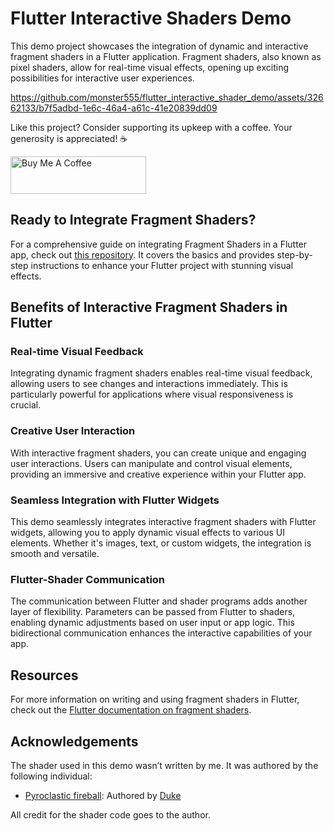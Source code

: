 # Flutter Interactive Shaders Demo

This demo project showcases the integration of dynamic and interactive fragment shaders in a Flutter application. Fragment shaders, also known as pixel shaders, allow for real-time visual effects, opening up exciting possibilities for interactive user experiences.


https://github.com/monster555/flutter_interactive_shader_demo/assets/32662133/b7f5adbd-1e6c-46a4-a61c-41e20839dd09


Like this project? Consider supporting its upkeep with a coffee. Your generosity is appreciated! ☕

<a href="https://www.buymeacoffee.com/danicoy" target="_blank"><img src="https://cdn.buymeacoffee.com/buttons/v2/default-yellow.png" alt="Buy Me A Coffee" style="height: 60px !important;width: 217px !important;" ></a>

## Ready to Integrate Fragment Shaders?

For a comprehensive guide on integrating Fragment Shaders in a Flutter app, check out [this repository](https://github.com/monster555/flutter_shader_demo). It covers the basics and provides step-by-step instructions to enhance your Flutter project with stunning visual effects.

## Benefits of Interactive Fragment Shaders in Flutter

### Real-time Visual Feedback

Integrating dynamic fragment shaders enables real-time visual feedback, allowing users to see changes and interactions immediately. This is particularly powerful for applications where visual responsiveness is crucial.

### Creative User Interaction

With interactive fragment shaders, you can create unique and engaging user interactions. Users can manipulate and control visual elements, providing an immersive and creative experience within your Flutter app.

### Seamless Integration with Flutter Widgets

This demo seamlessly integrates interactive fragment shaders with Flutter widgets, allowing you to apply dynamic visual effects to various UI elements. Whether it's images, text, or custom widgets, the integration is smooth and versatile.

### Flutter-Shader Communication

The communication between Flutter and shader programs adds another layer of flexibility. Parameters can be passed from Flutter to shaders, enabling dynamic adjustments based on user input or app logic. This bidirectional communication enhances the interactive capabilities of your app.

## Resources
For more information on writing and using fragment shaders in Flutter, check out the [Flutter documentation on fragment shaders](https://docs.flutter.dev/ui/design/graphics/fragment-shaders).

## Acknowledgements
The shader used in this demo wasn’t written by me. It was authored by the following individual:

- [Pyroclastic fireball](https://www.shadertoy.com/view/MtXSzS): Authored by [Duke](https://www.shadertoy.com/user/Duke)

All credit for the shader code goes to the author.
